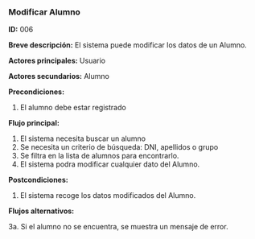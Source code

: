 ### **Modificar Alumno**

**ID:** 006

**Breve descripción:** El sistema puede modificar los datos de un Alumno.

**Actores principales:** Usuario

**Actores secundarios:** Alumno

**Precondiciones:**

 1. El alumno debe estar registrado

 **Flujo principal:**

  1. El sistema necesita buscar un alumno
  2. Se necesita un criterio de búsqueda: DNI, apellidos o grupo
  3. Se filtra en la lista de alumnos para encontrarlo.
  4. El sistema podra modificar cualquier dato del Alumno.

 **Postcondiciones:**

  1. El sistema recoge los datos modificados del Alumno.

 **Flujos alternativos:**
 
  3a. Si el alumno no se encuentra, se muestra un mensaje de error.


